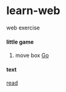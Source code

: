 <style>
    h{
        text-align: center;
    }
</style>    

# learn-web
web exercise

#### little game
1. move box [Go](https://eyedeng.github.io/learn-web/game-move-box.html)

#### text
 [read](https://eyedeng.github.io/learn-web/z/)

